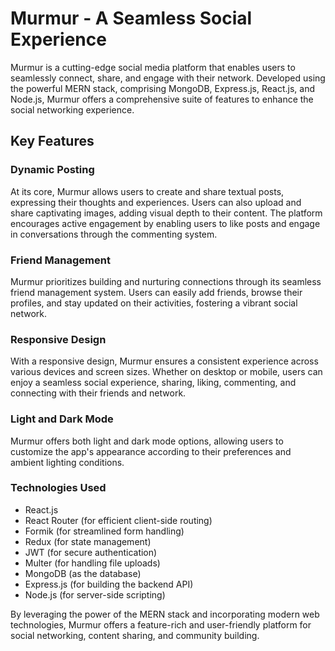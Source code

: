 # Murmur - A Seamless Social Experience

Murmur is a cutting-edge social media platform that enables users to seamlessly connect, share, and engage with their network. Developed using the powerful MERN stack, comprising MongoDB, Express.js, React.js, and Node.js, Murmur offers a comprehensive suite of features to enhance the social networking experience.

## Key Features

### Dynamic Posting
At its core, Murmur allows users to create and share textual posts, expressing their thoughts and experiences. Users can also upload and share captivating images, adding visual depth to their content. The platform encourages active engagement by enabling users to like posts and engage in conversations through the commenting system.

### Friend Management
Murmur prioritizes building and nurturing connections through its seamless friend management system. Users can easily add friends, browse their profiles, and stay updated on their activities, fostering a vibrant social network.

### Responsive Design
With a responsive design, Murmur ensures a consistent experience across various devices and screen sizes. Whether on desktop or mobile, users can enjoy a seamless social experience, sharing, liking, commenting, and connecting with their friends and network.

### Light and Dark Mode
Murmur offers both light and dark mode options, allowing users to customize the app's appearance according to their preferences and ambient lighting conditions.

### Technologies Used
- React.js
- React Router (for efficient client-side routing)
- Formik (for streamlined form handling)
- Redux (for state management)
- JWT (for secure authentication)
- Multer (for handling file uploads)
- MongoDB (as the database)
- Express.js (for building the backend API)
- Node.js (for server-side scripting)

By leveraging the power of the MERN stack and incorporating modern web technologies, Murmur offers a feature-rich and user-friendly platform for social networking, content sharing, and community building.
